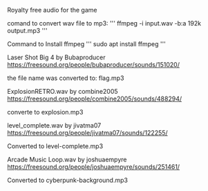 Royalty free audio for the game

comand to convert wav file to mp3:
'''
ffmpeg -i input.wav -b:a 192k output.mp3
'''

Command to Install ffmpeg
'''
sudo apt  install ffmpeg
'''


Laser Shot Big 4 by Bubaproducer
https://freesound.org/people/bubaproducer/sounds/151020/

the file name was converted to: flag.mp3


ExplosionRETRO.wav by combine2005
https://freesound.org/people/combine2005/sounds/488294/

converte to explosion.mp3


level_complete.wav by jivatma07
https://freesound.org/people/jivatma07/sounds/122255/

Converted to level-complete.mp3

Arcade Music Loop.wav by joshuaempyre
https://freesound.org/people/joshuaempyre/sounds/251461/

Converted to cyberpunk-background.mp3